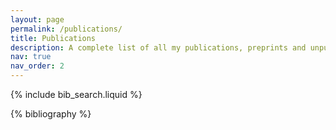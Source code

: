 ```yaml
---
layout: page
permalink: /publications/
title: Publications
description: A complete list of all my publications, preprints and unpublished manuscripts.
nav: true
nav_order: 2
---
```


<!-- _pages/publications.md -->

<!-- Bibsearch Feature -->

{% include bib_search.liquid %}

<div class="publications">

{% bibliography %}

</div>
